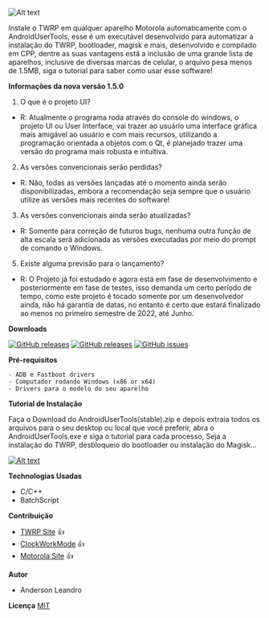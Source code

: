 ![Alt text](https://i.ibb.co/8DCdGgG/Banner.png)

Instale o TWRP em qualquer aparelho Motorola automaticamente com o AndroidUserTools, esse é um executável desenvolvido para automatizar a instalação do TWRP, bootloader, magisk e mais, desenvolvido e compilado em CPP, dentre as suas vantagens está a inclusão de uma grande lista de aparelhos, inclusive de diversas marcas de celular, o arquivo pesa menos de 1.5MB, siga o tutorial para saber como usar esse software!

**Informações da nova versão 1.5.0**

1. O que é o projeto UI?
- R: Atualmente o programa roda através do console do windows, o projeto UI ou User Interface, vai trazer ao usuário uma interface gráfica mais amigável ao usuário e com mais recursos, utilizando a programação orientada a objetos com o Qt, é planejado trazer uma versão do programa mais robusta e intuitiva.

2. As versões convencionais serão perdidas?
- R: Não, todas as versões lançadas até o momento ainda serão disponibilizadas, embora a recomendação seja sempre que o usuário utilize as versões mais recentes do software!

3. As versões convencionais ainda serão atualizadas?
- R: Somente para correção de futuros bugs, nenhuma outra função de alta escala será adicionada as versões executadas por meio do prompt de comando o Windows. 

5. Existe alguma previsão para o lançamento?
- R: O Projeto já foi estudado e agora está em fase de desenvolvimento e posteriormente em fase de testes, isso demanda um certo período de tempo, como este projeto é tocado somente por um desenvolvedor ainda, não há garantia de datas, no entanto é certo que estará finalizado ao menos no primeiro semestre de 2022, até Junho.



**Downloads**

[![GitHub releases](https://img.shields.io/badge/AndroidUT-stable-sucess)](https://github.com/AndersonLeandrog/RunTWRP/releases) [![GitHub releases](https://img.shields.io/badge/AndroidUT-beta-orange)](https://github.com/AndersonLeandrog/RunTWRP/releases) [![GitHub issues](https://img.shields.io/badge/all--ver-Onedrive-informational)](https://onedrive.live.com/?authkey=%21ABHaik5143444M4&id=C1C3CF7F2C302005%21124&cid=C1C3CF7F2C302005)


**Pré-requisitos**
```
- ADB e Fastboot drivers
- Computador rodando Windows (x86 or x64)
- Drivers para o modelo do seu aparelho
```

**Tutorial de Instalação**

Faça o Download do AndroidUserTools(stable).zip e depois extraia todos os arquivos para o seu desktop ou local que você preferir, abra o AndroidUserTools.exe e siga o tutorial para cada processo, Seja a instalação do TWRP, desbloqueio do bootloader ou instalação do Magisk...

[![Alt text](https://i.ibb.co/JsRKw0J/Sem-T-tulo.png)](https://www.youtube.com/watch?v=xGDmMr4wF7I&feature=youtu.be)


**Technologias Usadas**
- C/C++
- BatchScript



**Contribuição**
- [TWRP Site](www.twrp.me) :+1:
- [ClockWorkMode](www.adb.clockworkmod.com) :+1:
- [Motorola Site](www.motorola.com.br) :+1:


**Autor**
- Anderson Leandro  



**Licença**
[MIT](https://choosealicense.com/licenses/mit/)
